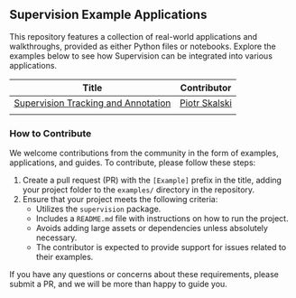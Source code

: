 ## Supervision Example Applications

This repository features a collection of real-world applications and walkthroughs, provided as either Python files or notebooks. Explore the examples below to see how Supervision can be integrated into various applications.



| Title | Contributor |
| ----- | ----------- |
|[Supervision Tracking and Annotation](./tracking)         | [Piotr Skalski](https://github.com/SkalskiP) |
|       |             |


### How to Contribute

We welcome contributions from the community in the form of examples, applications, and guides. To contribute, please follow these steps:

1. Create a pull request (PR) with the `[Example]` prefix in the title, adding your project folder to the `examples/` directory in the repository.
2. Ensure that your project meets the following criteria:
   - Utilizes the `supervision` package.
   - Includes a `README.md` file with instructions on how to run the project.
   - Avoids adding large assets or dependencies unless absolutely necessary.
   - The contributor is expected to provide support for issues related to their examples.

If you have any questions or concerns about these requirements, please submit a PR, and we will be more than happy to guide you.
